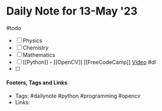 
# Daily Note for 13-May '23
#todo
- [ ] Physics
- [ ] Chemistry
- [ ] Mathematics
- [ ] [[Python]] - [[OpenCV]] [[FreeCodeCamp]] [Video](https://youtu.be/oXlwWbU8l2o)
#dl 
- [ ] 

#### Footers, Tags and Links
- Tags: #dailynote #python #programming #opencv
- Links: 

[^1]: